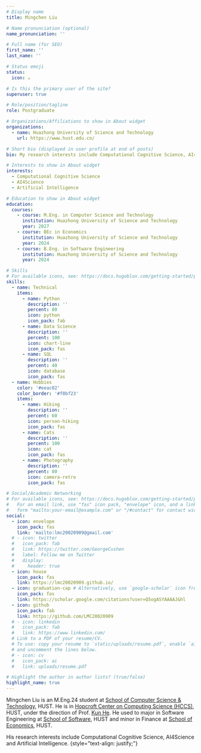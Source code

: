 ```yaml
---
# Display name
title: Mingchen Liu

# Name pronunciation (optional)
name_pronunciation: ''

# Full name (for SEO)
first_name: ''
last_name: ''

# Status emoji
status:
  icon: ☕️

# Is this the primary user of the site?
superuser: true

# Role/position/tagline
role: Postgraduate

# Organizations/Affiliations to show in About widget
organizations:
  - name: Huazhong University of Science and Technology
    url: https://www.hust.edu.cn/

# Short bio (displayed in user profile at end of posts)
bio: My research interests include Computational Cognitive Science, AI4Sci and Artificial Intelligence.

# Interests to show in About widget
interests:
  - Computational Cognitive Science
  - AI4Science
  - Artificial Intelligence

# Education to show in About widget
education:
  courses:
    - course: M.Eng. in Computer Science and Technology
      institution: Huazhong University of Science and Technology
      year: 2027
    - course: BEc in Economics
      institution: Huazhong University of Science and Technology
      year: 2024
    - course: B.Eng. in Software Engineering
      institution: Huazhong University of Science and Technology
      year: 2024

# Skills
# For available icons, see: https://docs.hugoblox.com/getting-started/page-builder/#icons
skills:
  - name: Technical
    items:
      - name: Python
        description: ''
        percent: 80
        icon: python
        icon_pack: fab
      - name: Data Science
        description: ''
        percent: 100
        icon: chart-line
        icon_pack: fas
      - name: SQL
        description: ''
        percent: 40
        icon: database
        icon_pack: fas
  - name: Hobbies
    color: '#eeac02'
    color_border: '#f0bf23'
    items:
      - name: Hiking
        description: ''
        percent: 60
        icon: person-hiking
        icon_pack: fas
      - name: Cats
        description: ''
        percent: 100
        icon: cat
        icon_pack: fas
      - name: Photography
        description: ''
        percent: 80
        icon: camera-retro
        icon_pack: fas

# Social/Academic Networking
# For available icons, see: https://docs.hugoblox.com/getting-started/page-builder/#icons
#   For an email link, use "fas" icon pack, "envelope" icon, and a link in the
#   form "mailto:your-email@example.com" or "/#contact" for contact widget.
social:
  - icon: envelope
    icon_pack: fas
    link: 'mailto:lmc20020909@gmail.com'
  # - icon: twitter
  #   icon_pack: fab
  #   link: https://twitter.com/GeorgeCushen
  #   label: Follow me on Twitter
  #   display:
  #     header: true
  - icon: house
    icon_pack: fas
    link: https://lmc20020909.github.io/
  - icon: graduation-cap # Alternatively, use `google-scholar` icon from `ai` icon pack
    icon_pack: fas
    link: https://scholar.google.com/citations?user=Q5ogASYAAAAJ&hl
  - icon: github
    icon_pack: fab
    link: https://github.com/LMC20020909
  # - icon: linkedin
  #   icon_pack: fab
  #   link: https://www.linkedin.com/
  # Link to a PDF of your resume/CV.
  # To use: copy your resume to `static/uploads/resume.pdf`, enable `ai` icons in `params.yaml`,
  # and uncomment the lines below.
  # - icon: cv
  #   icon_pack: ai
  #   link: uploads/resume.pdf

# Highlight the author in author lists? (true/false)
highlight_name: true
---
```


<!-- Chien Shiung Wu is a professor of artificial intelligence at the Stanford AI Lab. Her research interests include distributed robotics, mobile computing and programmable matter. She leads the Robotic Neurobiology group, which develops self-reconfiguring robots, systems of self-organizing robots, and mobile sensor networks. -->
Mingchen Liu is an M.Eng.24 student at [School of Computer Science & Technology](https://cs.hust.edu.cn/), HUST. He is in [Hopcroft Center on Computing Science (HCCS)](https://hccs.hust.edu.cn/), HUST, under the direction of Prof. [Kun He](http://faculty.hust.edu.cn/hekun/zh_CN/index.htm). He used to major in Software Engineering at [School of Software](https://sse.hust.edu.cn/), HUST and minor in Finance at [School of Economics](http://english.eco.hust.edu.cn/index.htm), HUST.

His research interests include Computational Cognitive Science, AI4Science and Artificial Intelligence.
{style="text-align: justify;"}
